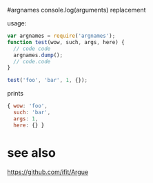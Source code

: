#argnames
console.log(arguments) replacement

usage:

```js
var argnames = require('argnames');
function test(wow, such, args, here) {
  // code code
  argnames.dump();
  // code.code
}

test('foo', 'bar', 1, {});

```

prints

```js
{ wow: 'foo',
  such: 'bar',
  args: 1,
  here: {} }
```

# see also
https://github.com/ifit/Argue
